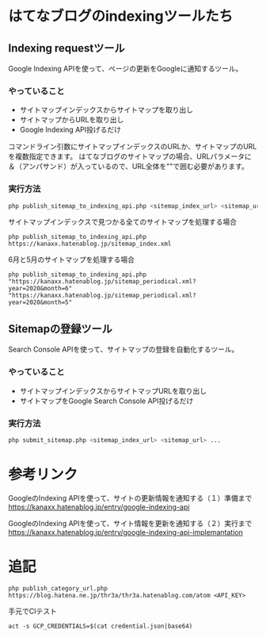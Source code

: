 # はてなブログのindexingツールたち

## Indexing requestツール

Google Indexing APIを使って、ページの更新をGoogleに通知するツール。

### やっていること

- サイトマップインデックスからサイトマップを取り出し
- サイトマップからURLを取り出し
- Google Indexing API投げるだけ

コマンドライン引数にサイトマップインデックスのURLか、サイトマップのURLを複数指定できます。
はてなブログのサイトマップの場合、URLパラメータに＆（アンパサンド）が入っているので、URL全体を""で囲む必要があります。

### 実行方法
```bash
php publish_sitemap_to_indexing_api.php <sitemap_index_url> <sitemap_url> ...
```

サイトマップインデックスで見つかる全てのサイトマップを処理する場合
```
php publish_sitemap_to_indexing_api.php https://kanaxx.hatenablog.jp/sitemap_index.xml
```

6月と5月のサイトマップを処理する場合
```
php publish_sitemap_to_indexing_api.php "https://kanaxx.hatenablog.jp/sitemap_periodical.xml?year=2020&month=6" "https://kanaxx.hatenablog.jp/sitemap_periodical.xml?year=2020&month=5"
```

## Sitemapの登録ツール
Search Console APIを使って、サイトマップの登録を自動化するツール。

### やっていること

- サイトマップインデックスからサイトマップURLを取り出し
- サイトマップをGoogle Search Console API投げるだけ

### 実行方法
```bash
php submit_sitemap.php <sitemap_index_url> <sitemap_url> ...
```



# 参考リンク
GoogleのIndexing APIを使って、サイトの更新情報を通知する（１）準備まで
https://kanaxx.hatenablog.jp/entry/google-indexing-api

GoogleのIndexing APIを使って、サイト情報を更新を通知する（２）実行まで
https://kanaxx.hatenablog.jp/entry/google-indexing-api-implemantation


# 追記

```
php publish_category_url.php https://blog.hatena.ne.jp/thr3a/thr3a.hatenablog.com/atom <API_KEY>
```

手元でCIテスト

```
act -s GCP_CREDENTIALS=$(cat credential.json|base64)
```
